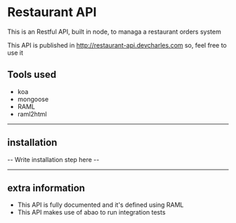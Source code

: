 # Restaurant API

This is an Restful API, built in node, to managa a restaurant orders system

This API is published in http://restaurant-api.devcharles.com so, feel free to use it


## Tools used
- koa
- mongoose
- RAML
- raml2html

---

## installation

-- Write installation step here --

---
## extra information
- This API is fully documented and it's defined using RAML
- This API makes use of abao to run integration tests

